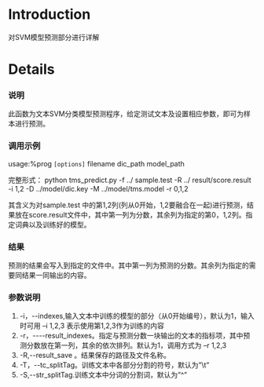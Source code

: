 # Introduction #

对SVM模型预测部分进行详解


# Details #


### 说明 ###
此函数为文本SVM分类模型预测程序，给定测试文本及设置相应参数，即可为样本进行预测。
### 调用示例 ###
usage:%prog `[options]` filename dic\_path model\_path

完整形式：
python tms\_predict.py -f ../ sample.test -R ../ result/score.result -i 1,2
-D ../model/dic.key -M ../model/tms.model -r 0,1,2

其含义为对sample.test 中的第1,2列(列从0开始，1,2要融合在一起)进行预测，结果放在score.result文件中，其中第一列为分数，其余列为指定的第0，1,2列。指定词典以及训练好的模型。


### 结果 ###
预测的结果会写入到指定的文件中。其中第一列为预测的分数。其余列为指定的需要同结果一同输出的内容。
### 参数说明 ###
  1. -i，--indexes,输入文本中训练的模型的部分（从0开始编号），默认为1，输入时可用 –i 1,2,3 表示使用第1,2,3作为训练的内容
  1. -r，----result\_indexes。指定与预测分数一块输出的文本的指标项，其中预测分数放在第一列，其余的依次排列。默认为1，调用方式为 –r 1,2,3
  1. -R,--result\_save 。结果保存的路径及文件名称。
  1. -T，--tc\_splitTag。训练文本中各部分分割的符号，默认为”\t”
  1. -S,--str\_splitTag.训练文本中分词的分割词，默认为”^”